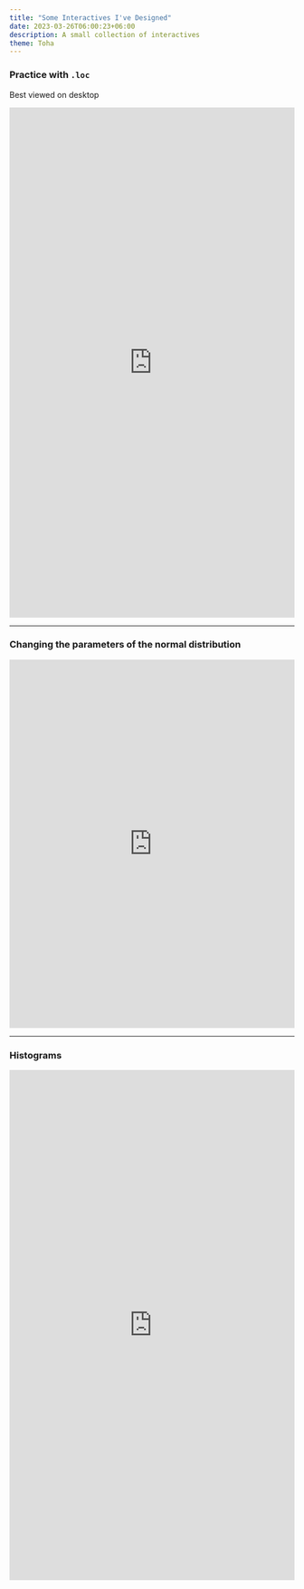 ```yaml
---
title: "Some Interactives I've Designed"
date: 2023-03-26T06:00:23+06:00
description: A small collection of interactives
theme: Toha
---
```


### Practice with `.loc`

Best viewed on desktop

<iframe width="100%" height="900" src="https://code.s3.yandex.net/data-analyst-eng/widgets/loc.dist/loc.html" title="loc" frameborder="0"></iframe>

---

### Changing the parameters of the normal distribution

<iframe width="100%" height="650" src="https://code.s3.yandex.net/data-analyst/widgets/ND_dist_all/nd_01_page.html" title="normdist" frameborder="0" allow="accelerometer; clipboard-write;" allowfullscreen></iframe>

---

### Histograms

<iframe width="100%" height="900" src="https://code.s3.yandex.net/data-analyst/widgets/histogramm02_dist/histogramm02.html" title="histogram" frameborder="0" allow="accelerometer; clipboard-write;" allowfullscreen></iframe>
